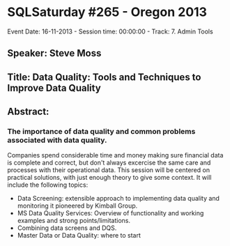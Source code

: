 # SQLSaturday #265 - Oregon 2013
Event Date: 16-11-2013 - Session time: 00:00:00 - Track: 7. Admin  Tools
## Speaker: Steve Moss
## Title: Data Quality: Tools and Techniques to Improve Data Quality
## Abstract:
### The importance of data quality and common problems associated with data quality.
Companies spend considerable time and money making sure financial data is complete and correct, but don't always excercise the same care and processes with their operational data. This session will be centered on practical solutions, with just enough theory to give some context. It will include the following topics: 
- Data Screening: extensible approach to implementing data quality and monitoring it pioneered by Kimball Group.
- MS Data Quality Services: Overview of functionality and working examples and strong points/limitations.
- Combining data screens and DQS.
- Master Data or Data Quality: where to start
